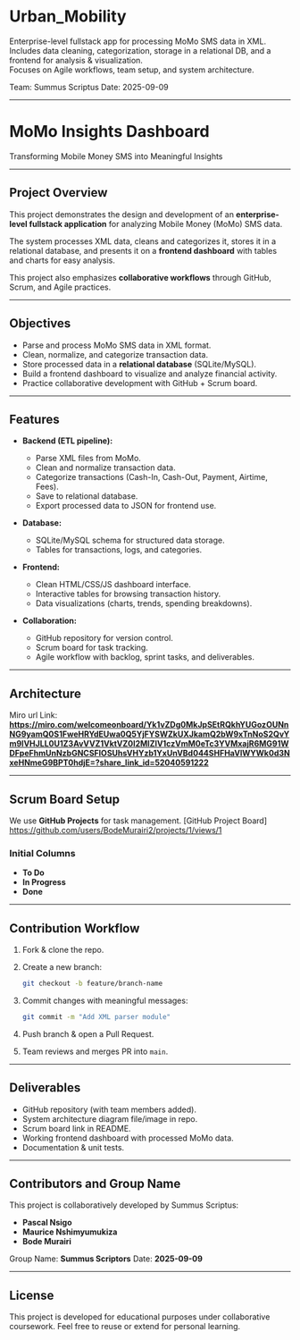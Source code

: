 # Urban_Mobility

Enterprise-level fullstack app for processing MoMo SMS data in XML.  
Includes data cleaning, categorization, storage in a relational DB, and a frontend for analysis & visualization.  
Focuses on Agile workflows, team setup, and system architecture.  

Team: Summus Scriptus
 Date: 2025-09-09  

---

# MoMo Insights Dashboard

Transforming Mobile Money SMS into Meaningful Insights  

---

## Project Overview
This project demonstrates the design and development of an **enterprise-level fullstack application** for analyzing Mobile Money (MoMo) SMS data.  

The system processes XML data, cleans and categorizes it, stores it in a relational database, and presents it on a **frontend dashboard** with tables and charts for easy analysis.  

This project also emphasizes **collaborative workflows** through GitHub, Scrum, and Agile practices.  

---

## Objectives
- Parse and process MoMo SMS data in XML format.
- Clean, normalize, and categorize transaction data.
- Store processed data in a **relational database** (SQLite/MySQL).
- Build a frontend dashboard to visualize and analyze financial activity.
- Practice collaborative development with GitHub + Scrum board.

---

## Features
- **Backend (ETL pipeline):**
  - Parse XML files from MoMo.
  - Clean and normalize transaction data.
  - Categorize transactions (Cash-In, Cash-Out, Payment, Airtime, Fees).
  - Save to relational database.
  - Export processed data to JSON for frontend use.

- **Database:**
  - SQLite/MySQL schema for structured data storage.
  - Tables for transactions, logs, and categories.

- **Frontend:**
  - Clean HTML/CSS/JS dashboard interface.
  - Interactive tables for browsing transaction history.
  - Data visualizations (charts, trends, spending breakdowns).

- **Collaboration:**
  - GitHub repository for version control.
  - Scrum board for task tracking.
  - Agile workflow with backlog, sprint tasks, and deliverables.

---

## Architecture 

Miro url Link: **https://miro.com/welcomeonboard/Yk1vZDg0MkJpSEtRQkhYUGozOUNnNG9yamQ0S1FweHRYdEUwa0Q5YjFYSWZkUXJkamQ2bW9xTnNoS2QvYm9lVHJLL0U1Z3AvVVZ1VktVZ0I2MlZIV1czVmM0eTc3YVMxajR6MG91WDFpeFhmUnNzbGNCSFlOSUhsVHYzb1YxUnVBd044SHFHaVlWYWk0d3NxeHNmeG9BPT0hdjE=?share_link_id=52040591222**

---

## Scrum Board Setup

We use **GitHub Projects** for task management.
[GitHub Project Board] https://github.com/users/BodeMurairi2/projects/1/views/1


### Initial Columns

* **To Do**
* **In Progress**
* **Done**

---

## Contribution Workflow

1. Fork & clone the repo.
2. Create a new branch:

   ```bash
   git checkout -b feature/branch-name
   ```
3. Commit changes with meaningful messages:

   ```bash
   git commit -m "Add XML parser module"
   ```
4. Push branch & open a Pull Request.
5. Team reviews and merges PR into `main`.

---

## Deliverables

* GitHub repository (with team members added).
* System architecture diagram file/image in repo.
* Scrum board link in README.
* Working frontend dashboard with processed MoMo data.
* Documentation & unit tests.

---

## Contributors and Group Name

This project is collaboratively developed by Summus Scriptus:

* **Pascal Nsigo**
* **Maurice Nshimyumukiza**
* **Bode Murairi**

 Group Name: **Summus Scriptors**
 Date: **2025-09-09**  

---

## License

This project is developed for educational purposes under collaborative coursework.
Feel free to reuse or extend for personal learning.
